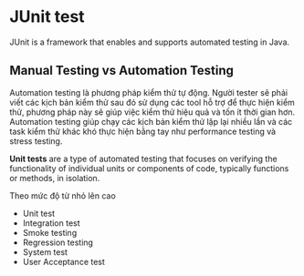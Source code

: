 # JUnit test

JUnit is a framework that enables and supports automated testing in Java.

## Manual Testing vs Automation Testing

Automation testing là phương pháp kiểm thử tự động. Người tester sẽ phải viết các kịch bản kiểm thử sau đó sử dụng các tool hỗ trợ để thực hiện kiểm thử, phương pháp này sẽ giúp việc kiểm thử hiệu quả và tốn ít thời gian hơn. Automation testing giúp chạy các kịch bản kiểm thử lặp lại nhiều lần và các task kiểm thử khác khó thực hiện bằng tay như performance testing và stress testing.

**Unit tests** are a type of automated testing that focuses on verifying the functionality of individual units or components of code, typically functions or methods, in isolation.

Theo mức độ từ nhỏ lên cao

- Unit test
- Integration test
- Smoke testing
- Regression testing
- System test
- User Acceptance test
